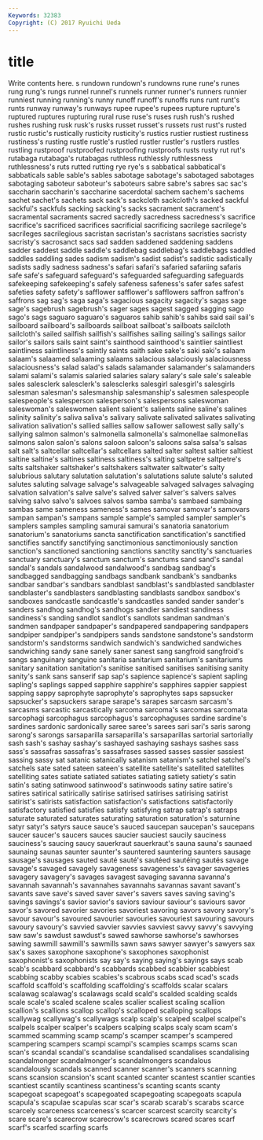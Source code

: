 ```yaml
---
Keywords: 32383 
Copyright: (C) 2017 Ryuichi Ueda
---
```


# title

Write contents here.
s rundown rundown's rundowns rune rune's
runes rung rung's rungs runnel runnel's runnels runner runner's runners
runnier runniest running running's runny runoff runoff's runoffs runs runt
runt's runts runway runway's runways rupee rupee's rupees rupture rupture's
ruptured ruptures rupturing rural ruse ruse's ruses rush rush's rushed
rushes rushing rusk rusk's rusks russet russet's russets rust rust's
rusted rustic rustic's rustically rusticity rusticity's rustics rustier rustiest rustiness
rustiness's rusting rustle rustle's rustled rustler rustler's rustlers rustles rustling
rustproof rustproofed rustproofing rustproofs rusts rusty rut rut's rutabaga rutabaga's
rutabagas ruthless ruthlessly ruthlessness ruthlessness's ruts rutted rutting rye rye's
s sabbatical sabbatical's sabbaticals sable sable's sables sabotage sabotage's sabotaged
sabotages sabotaging saboteur saboteur's saboteurs sabre sabre's sabres sac sac's
saccharin saccharin's saccharine sacerdotal sachem sachem's sachems sachet sachet's sachets
sack sack's sackcloth sackcloth's sacked sackful sackful's sackfuls sacking sacking's
sacks sacrament sacrament's sacramental sacraments sacred sacredly sacredness sacredness's sacrifice
sacrifice's sacrificed sacrifices sacrificial sacrificing sacrilege sacrilege's sacrileges sacrilegious sacristan
sacristan's sacristans sacristies sacristy sacristy's sacrosanct sacs sad sadden saddened
saddening saddens sadder saddest saddle saddle's saddlebag saddlebag's saddlebags saddled
saddles saddling sades sadism sadism's sadist sadist's sadistic sadistically sadists
sadly sadness sadness's safari safari's safaried safariing safaris safe safe's
safeguard safeguard's safeguarded safeguarding safeguards safekeeping safekeeping's safely safeness safeness's
safer safes safest safeties safety safety's safflower safflower's safflowers saffron
saffron's saffrons sag sag's saga saga's sagacious sagacity sagacity's sagas
sage sage's sagebrush sagebrush's sager sages sagest sagged sagging sago
sago's sags saguaro saguaro's saguaros sahib sahib's sahibs said sail
sail's sailboard sailboard's sailboards sailboat sailboat's sailboats sailcloth sailcloth's sailed
sailfish sailfish's sailfishes sailing sailing's sailings sailor sailor's sailors sails
saint saint's sainthood sainthood's saintlier saintliest saintliness saintliness's saintly saints
saith sake sake's saki saki's salaam salaam's salaamed salaaming salaams
salacious salaciously salaciousness salaciousness's salad salad's salads salamander salamander's salamanders
salami salami's salamis salaried salaries salary salary's sale sale's saleable
sales salesclerk salesclerk's salesclerks salesgirl salesgirl's salesgirls salesman salesman's salesmanship
salesmanship's salesmen salespeople salespeople's salesperson salesperson's salespersons saleswoman saleswoman's saleswomen
salient salient's salients saline saline's salines salinity salinity's saliva saliva's
salivary salivate salivated salivates salivating salivation salivation's sallied sallies sallow
sallower sallowest sally sally's sallying salmon salmon's salmonella salmonella's salmonellae
salmonellas salmons salon salon's salons saloon saloon's saloons salsa salsa's
salsas salt salt's saltcellar saltcellar's saltcellars salted salter saltest saltier
saltiest saltine saltine's saltines saltiness saltiness's salting saltpetre saltpetre's salts
saltshaker saltshaker's saltshakers saltwater saltwater's salty salubrious salutary salutation salutation's
salutations salute salute's saluted salutes saluting salvage salvage's salvageable salvaged
salvages salvaging salvation salvation's salve salve's salved salver salver's salvers
salves salving salvo salvo's salvoes salvos samba samba's sambaed sambaing
sambas same sameness sameness's sames samovar samovar's samovars sampan sampan's
sampans sample sample's sampled sampler sampler's samplers samples sampling samurai
samurai's sanatoria sanatorium sanatorium's sanatoriums sancta sanctification sanctification's sanctified sanctifies
sanctify sanctifying sanctimonious sanctimoniously sanction sanction's sanctioned sanctioning sanctions sanctity
sanctity's sanctuaries sanctuary sanctuary's sanctum sanctum's sanctums sand sand's sandal
sandal's sandals sandalwood sandalwood's sandbag sandbag's sandbagged sandbagging sandbags sandbank
sandbank's sandbanks sandbar sandbar's sandbars sandblast sandblast's sandblasted sandblaster sandblaster's
sandblasters sandblasting sandblasts sandbox sandbox's sandboxes sandcastle sandcastle's sandcastles sanded
sander sander's sanders sandhog sandhog's sandhogs sandier sandiest sandiness sandiness's
sanding sandlot sandlot's sandlots sandman sandman's sandmen sandpaper sandpaper's sandpapered
sandpapering sandpapers sandpiper sandpiper's sandpipers sands sandstone sandstone's sandstorm sandstorm's
sandstorms sandwich sandwich's sandwiched sandwiches sandwiching sandy sane sanely saner
sanest sang sangfroid sangfroid's sangs sanguinary sanguine sanitaria sanitarium sanitarium's
sanitariums sanitary sanitation sanitation's sanitise sanitised sanitises sanitising sanity sanity's
sank sans sanserif sap sap's sapience sapience's sapient sapling sapling's
saplings sapped sapphire sapphire's sapphires sappier sappiest sapping sappy saprophyte
saprophyte's saprophytes saps sapsucker sapsucker's sapsuckers sarape sarape's sarapes sarcasm
sarcasm's sarcasms sarcastic sarcastically sarcoma sarcoma's sarcomas sarcomata sarcophagi sarcophagus
sarcophagus's sarcophaguses sardine sardine's sardines sardonic sardonically saree saree's sarees
sari sari's saris sarong sarong's sarongs sarsaparilla sarsaparilla's sarsaparillas sartorial
sartorially sash sash's sashay sashay's sashayed sashaying sashays sashes sass
sass's sassafras sassafras's sassafrases sassed sasses sassier sassiest sassing sassy
sat satanic satanically satanism satanism's satchel satchel's satchels sate sated
sateen sateen's satellite satellite's satellited satellites satelliting sates satiate satiated
satiates satiating satiety satiety's satin satin's sating satinwood satinwood's satinwoods
satiny satire satire's satires satirical satirically satirise satirised satirises satirising
satirist satirist's satirists satisfaction satisfaction's satisfactions satisfactorily satisfactory satisfied satisfies
satisfy satisfying satrap satrap's satraps saturate saturated saturates saturating saturation
saturation's saturnine satyr satyr's satyrs sauce sauce's sauced saucepan saucepan's
saucepans saucer saucer's saucers sauces saucier sauciest saucily sauciness sauciness's
saucing saucy sauerkraut sauerkraut's sauna sauna's saunaed saunaing saunas saunter
saunter's sauntered sauntering saunters sausage sausage's sausages sauted sauté sauté's
sautéed sautéing sautés savage savage's savaged savagely savageness savageness's savager
savageries savagery savagery's savages savagest savaging savanna savanna's savannah savannah's
savannahes savannahs savannas savant savant's savants save save's saved saver
saver's savers saves saving saving's savings savings's savior savior's saviors
saviour saviour's saviours savor savor's savored savorier savories savoriest savoring
savors savory savory's savour savour's savoured savourier savouries savouriest savouring
savours savoury savoury's savvied savvier savvies savviest savvy savvy's savvying
saw saw's sawdust sawdust's sawed sawhorse sawhorse's sawhorses sawing sawmill
sawmill's sawmills sawn saws sawyer sawyer's sawyers sax sax's saxes
saxophone saxophone's saxophones saxophonist saxophonist's saxophonists say say's saying saying's
sayings says scab scab's scabbard scabbard's scabbards scabbed scabbier scabbiest
scabbing scabby scabies scabies's scabrous scabs scad scad's scads scaffold
scaffold's scaffolding scaffolding's scaffolds scalar scalars scalawag scalawag's scalawags scald
scald's scalded scalding scalds scale scale's scaled scalene scales scalier
scaliest scaling scallion scallion's scallions scallop scallop's scalloped scalloping scallops
scallywag scallywag's scallywags scalp scalp's scalped scalpel scalpel's scalpels scalper
scalper's scalpers scalping scalps scaly scam scam's scammed scamming scamp
scamp's scamper scamper's scampered scampering scampers scampi scampi's scampies scamps
scams scan scan's scandal scandal's scandalise scandalised scandalises scandalising scandalmonger
scandalmonger's scandalmongers scandalous scandalously scandals scanned scanner scanner's scanners scanning
scans scansion scansion's scant scanted scanter scantest scantier scanties scantiest
scantily scantiness scantiness's scanting scants scanty scapegoat scapegoat's scapegoated scapegoating
scapegoats scapula scapula's scapulae scapulas scar scar's scarab scarab's scarabs
scarce scarcely scarceness scarceness's scarcer scarcest scarcity scarcity's scare scare's
scarecrow scarecrow's scarecrows scared scares scarf scarf's scarfed scarfing scarfs
